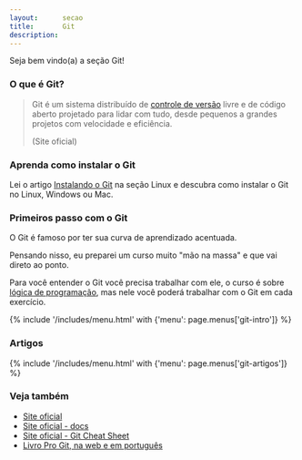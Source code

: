 ```yaml
---
layout:      secao
title:       Git
description:
---
```


Seja bem vindo(a) a seção Git!



### O que é Git?

> Git é um sistema distribuído de [controle de versão](http://pt.wikipedia.org/wiki/Sistema_de_controle_de_vers%C3%A3o)
> livre e de código aberto projetado para lidar com tudo, desde pequenos a grandes projetos com velocidade e eficiência.
>
> (Site oficial)



### Aprenda como instalar o Git

Lei o artigo [Instalando o Git](/linux/instalando-git/) na seção Linux e descubra como instalar o Git no Linux, Windows ou Mac.



### Primeiros passo com o Git

O Git é famoso por ter sua curva de aprendizado acentuada.

Pensando nisso, eu preparei um curso muito "mão na massa" e que vai direto ao ponto.

Para você entender o Git você precisa trabalhar com ele, o curso é sobre [lógica de programação](/cursos/logica-de-programacao-aliada-a-testes-unitarios-edicao-02-2018/), mas nele você poderá
trabalhar com o Git em cada exercício.

{% include '/includes/menu.html' with {'menu': page.menus['git-intro']} %}


### Artigos

{% include '/includes/menu.html' with {'menu': page.menus['git-artigos']} %}

<!--
### Artigos de referência

<div class="list-group">
    <a href="/git/git-clone/" class="list-group-item">clone (em breve)</a>
    <a href="/git/git-diff/" class="list-group-item">diff (em breve)</a>
    <a href="/git/git-merge/" class="list-group-item">merge (em breve)</a>
    <a href="/git/git-reset/" class="list-group-item">reset (em breve)</a>
    <a href="/git/git-rm/" class="list-group-item">rm (em breve)</a>
    <a href="/git/git-tags/" class="list-group-item">tags (em breve)</a>
</div>
-->

### Veja também

- [Site oficial](http://git-scm.com/)
- [Site oficial - docs](http://git-scm.com/docs)
- [Site oficial - Git Cheat Sheet](https://training.github.com/kit/downloads/github-git-cheat-sheet.pdf)
- [Livro Pro Git, na web e em português](http://git-scm.com/book/pt-br/)
